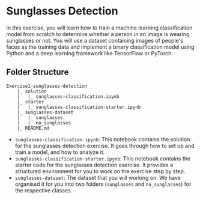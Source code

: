 # Sunglasses Detection

In this exercise, you will learn how to train a machine learning classification model from scratch to determine whether a person in an image is wearing sunglasses or not. You will use a dataset containing images of people's faces as the training data and implement a binary classification model using Python and a deep learning framework like TensorFlow or PyTorch.

## Folder Structure

```
Exercise1-sunglasses-detection
    |_ solution
    |   |_ sunglasses-classification.ipynb
    |_ starter
    |   |_ sunglasses-classification-starter.ipynb
    |_ sunglasses-dataset
    |   |_ sunglasses
    |   |_ no_sunglasses
    |_ README.md
```

- `sunglasses-classification.ipynb`: This notebook contains the solution for the sunglasses detection exercise. It goes through how to set up and train a model, and how to analyze it.
- `sunglasses-classification-starter.ipynb`: This notebook contains the starter code for the sunglasses detection exercise. It provides a structured environment for you to work on the exercise step by step.
- `sunglasses-dataset`: The dataset that you will working on. We have organised it for you into two folders (`sunglasses` and `no_sunglasses`) for the respective classes.
